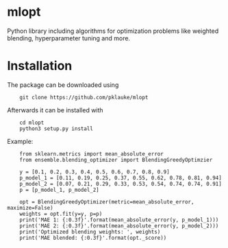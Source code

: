 # mlopt

Python library including algorithms for optimization problems like weighted blending, hyperparameter tuning and more.

# Installation

The package can be downloaded using

        git clone https://github.com/pklauke/mlopt
        
Afterwards it can be installed with

        cd mlopt 
        python3 setup.py install

Example:

        from sklearn.metrics import mean_absolute_error
        from ensemble.blending_optimizer import BlendingGreedyOptimzier

        y = [0.1, 0.2, 0.3, 0.4, 0.5, 0.6, 0.7, 0.8, 0.9]
        p_model_1 = [0.11, 0.19, 0.25, 0.37, 0.55, 0.62, 0.78, 0.81, 0.94]
        p_model_2 = [0.07, 0.21, 0.29, 0.33, 0.53, 0.54, 0.74, 0.74, 0.91]
        p = [p_model_1, p_model_2]

        opt = BlendingGreedyOptimizer(metric=mean_absolute_error, maximize=False)
        weights = opt.fit(y=y, p=p)
        print('MAE 1: {:0.3f}'.format(mean_absolute_error(y, p_model_1)))
        print('MAE 2: {:0.3f}'.format(mean_absolute_error(y, p_model_2)))
        print('Optimized blending weights: ', weights)
        print('MAE blended: {:0.3f}'.format(opt._score))
